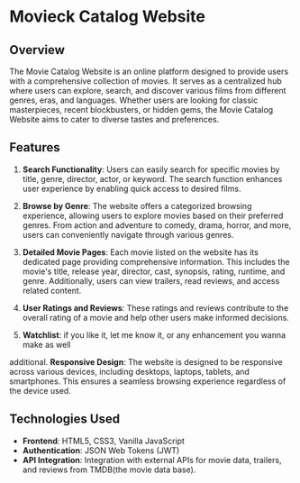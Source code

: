 # Movieck Catalog Website

## Overview
The Movie Catalog Website is an online platform designed to provide users with a comprehensive collection of movies. It serves as a centralized hub where users can explore, search, and discover various films from different genres, eras, and languages. Whether users are looking for classic masterpieces, recent blockbusters, or hidden gems, the Movie Catalog Website aims to cater to diverse tastes and preferences.

## Features
1. **Search Functionality**: Users can easily search for specific movies by title, genre, director, actor, or keyword. The search function enhances user experience by enabling quick access to desired films.

2. **Browse by Genre**: The website offers a categorized browsing experience, allowing users to explore movies based on their preferred genres. From action and adventure to comedy, drama, horror, and more, users can conveniently navigate through various genres.

3. **Detailed Movie Pages**: Each movie listed on the website has its dedicated page providing comprehensive information. This includes the movie's title, release year, director, cast, synopsis, rating, runtime, and genre. Additionally, users can view trailers, read reviews, and access related content.

4. **User Ratings and Reviews**:  These ratings and reviews contribute to the overall rating of a movie and help other users make informed decisions.

5. **Watchlist**: if you like it, let me know it, or any enhancement you wanna make as well

additional. **Responsive Design**: The website is designed to be responsive across various devices, including desktops, laptops, tablets, and smartphones. This ensures a seamless browsing experience regardless of the device used.

## Technologies Used
- **Frontend**: HTML5, CSS3, Vanilla JavaScript
- **Authentication**: JSON Web Tokens (JWT)
- **API Integration**: Integration with external APIs for movie data, trailers, and reviews from TMDB(the movie data base).



